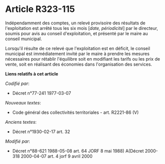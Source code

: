 # Article R323-115

Indépendamment des comptes, un relevé provisoire des résultats de l'exploitation est arrêté tous les six mois [*date,
périodicité*] par le directeur, soumis pour avis au conseil d'exploitation, et présenté par le maire au conseil municipal.

Lorsqu'il résulte de ce relevé que l'exploitation est en déficit, le conseil municipal est immédiatement invité par le maire
à prendre les mesures nécessaires pour rétablir l'équilibre soit en modifiant les tarifs ou les prix de vente, soit en
réalisant des économies dans l'organisation des services.

**Liens relatifs à cet article**

_Codifié par_:

  - Décret n°77-241 1977-03-07

_Nouveaux textes_:

  - Code général des collectivités territoriales - art. R2221-86 (V)

_Anciens textes_:

  - Décret n°1930-02-17 art. 32

_Modifié par_:

  - Décret n°88-621 1988-05-08 art. 64 JORF 8 mai 1988) A(Décret 2000-318 2000-04-07 art. 4 jorf 9 avril 2000
